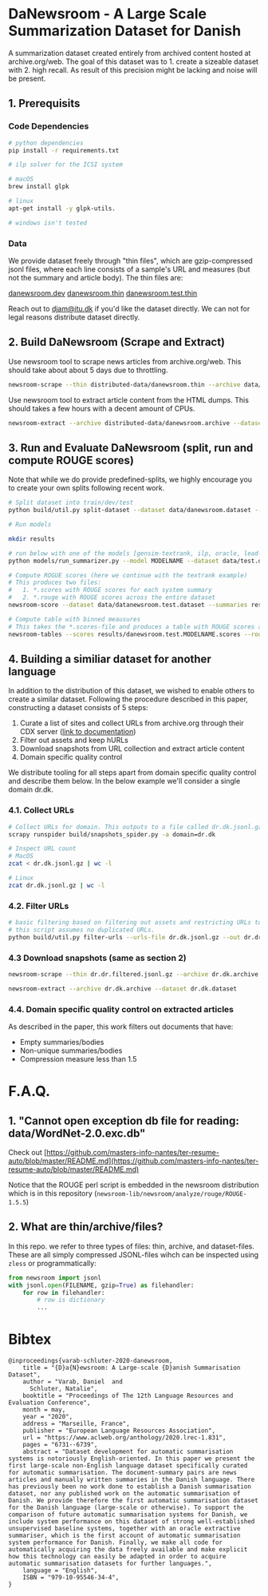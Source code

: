 # DaNewsroom - A Large Scale Summarization Dataset for Danish
A summarization dataset created entirely from archived content hosted at archive.org/web. The goal of this dataset was to 1. create a sizeable dataset with 2. high recall. As result of this precision might be lacking and noise will be present.


## 1. Prerequisits
### Code Dependencies
```bash
# python dependencies
pip install -r requirements.txt

# ilp solver for the ICSI system

# macOS
brew install glpk

# linux
apt-get install -y glpk-utils.

# windows isn't tested
```

### Data
We provide dataset freely through "thin files", which are gzip-compressed jsonl files, where each line consists of a sample's URL and measures (but not the summary and article body). The thin files are:

[danewsroom.dev](https://drive.google.com/file/d/1WJ4_kiqu8o10m0rBeDwA85ZIyjoufPyu/view?usp=sharing)
[danewsroom.thin](https://drive.google.com/file/d/1et6SKCtfs3tWjvZWVQ7x9-4YwwdKRhFb/view?usp=sharing)
[danewsroom.test.thin](https://drive.google.com/file/d/1kmVPnfycPT4lHbpoB_MlAm6IfaDYetq2/view?usp=sharing)

Reach out to djam@itu.dk if you'd like the dataset directly. We can not for legal reasons distribute dataset directly.


## 2. Build DaNewsroom (Scrape and Extract)

Use newsroom tool to scrape news articles from archive.org/web. This should take about about 5 days due to throttling.
```bash
newsroom-scrape --thin distributed-data/danewsroom.thin --archive data/danewsroom.archive
```

Use newsroom tool to extract article content from the HTML dumps. This should takes a few hours with a decent amount of CPUs.
```bash
newsroom-extract --archive distributed-data/danewsroom.archive --dataset data/danewsroom.dataset
```

## 3. Run and Evaluate DaNewsroom (split, run and compute ROUGE scores)

Note that while we do provide predefined-splits, we highly encourage you to create your own splits following recent work.
```bash
# Split dataset into train/dev/test
python build/util.py split-dataset --dataset data/danewsroom.dataset --dev data/dev.thin --test data/test.thin

# Run models

mkdir results

# run below with one of the models [gensim-textrank, ilp, oracle, lead-3].
python models/run_summarizer.py --model MODELNAME --dataset data/test.dataset --summaries results/danewsroom.test.MODELNAME.summaries --budget 35 [--parallelize]

# Compute ROGUE scores (here we continue with the textrank example)
# This produces two files:
#   1. *.scores with ROUGE scores for each system summary
#   2. *.rouge with ROUGE scores across the entire dataset
newsroom-score --dataset data/datanewsroom.test.dataset --summaries results/danewsroom.test.MODELNAME.summaries --scores results/danewsroom.test.MODELNAME.scores --rouge 1,2,L --unstemmed > results/danewsroom.test.MODELNAME.rouge

# Compute table with binned meausures
# This takes the *.scores-file and produces a table with ROUGE scores across binned measures (density, compression and coverage)
newsroom-tables --scores results/danewsroom.test.MODELNAME.scores --rouge 1,2,L --variants fscore --bins density,compression,coverage > results/danewsroom.test.MODELNAME.table
```

## 4. Building a similiar dataset for another language
In addition to the distribution of this dataset, we wished to enable others to create a similar dataset. Following the procedure described in this paper, constructing a dataset consists of 5 steps:
1. Curate a list of sites and collect URLs from archive.org through their CDX server ([link to documentation](https://github.com/internetarchive/wayback/tree/master/wayback-cdx-server))
2. Filter out assets and keep hURLs
3. Download snapshots from URL collection and extract article content
4. Domain specific quality control

We distribute tooling for all steps apart from domain specific quality control and describe them below. In the below example we'll consider a single domain dr.dk.

### 4.1. Collect URLs
```bash
# Collect URLs for domain. This outputs to a file called dr.dk.jsonl.gz
scrapy runspider build/snapshots_spider.py -a domain=dr.dk

# Inspect URL count
# MacOS
zcat < dr.dk.jsonl.gz | wc -l

# Linux
zcat dr.dk.jsonl.gz | wc -l
```

### 4.2. Filter URLs
```bash
# basic filtering based on filtering out assets and restricting URLs to hURLs.
# this script assumes no duplicated URLs.
python build/util.py filter-urls --urls-file dr.dk.jsonl.gz --out dr.dr.filtered.jsonl.gz
```

### 4.3 Download snapshots (same as section 2)
```bash
newsroom-scrape --thin dr.dr.filtered.jsonl.gz --archive dr.dk.archive

newsroom-extract --archive dr.dk.archive --dataset dr.dk.dataset
```

### 4.4. Domain specific quality control on extracted articles
As described in the paper, this work filters out documents that have:
- Empty summaries/bodies
- Non-unique summaries/bodies
- Compression measure less than 1.5


# F.A.Q.
## 1. "Cannot open exception db file for reading: data/WordNet-2.0.exc.db"
Check out [https://github.com/masters-info-nantes/ter-resume-auto/blob/master/README.md](https://github.com/masters-info-nantes/ter-resume-auto/blob/master/README.md)

Notice that the ROUGE perl script is embedded in the newsroom distribution which is in this repository (`newsroom-lib/newsroom/analyze/rouge/ROUGE-1.5.5`)

## 2. What are thin/archive/files?
In this repo. we refer to three types of files: thin, archive, and dataset-files. These are all simply compressed JSONL-files wihch can be inspected using `zless` or programmatically:

```python
from newsroom import jsonl
with jsonl.open(FILENAME, gzip=True) as filehandler:
    for row in filehandler:
        # row is dictionary
        ...
```

# Bibtex
```
@inproceedings{varab-schluter-2020-danewsroom,
    title = "{D}a{N}ewsroom: A Large-scale {D}anish Summarisation Dataset",
    author = "Varab, Daniel  and
      Schluter, Natalie",
    booktitle = "Proceedings of The 12th Language Resources and Evaluation Conference",
    month = may,
    year = "2020",
    address = "Marseille, France",
    publisher = "European Language Resources Association",
    url = "https://www.aclweb.org/anthology/2020.lrec-1.831",
    pages = "6731--6739",
    abstract = "Dataset development for automatic summarisation systems is notoriously English-oriented. In this paper we present the first large-scale non-English language dataset specifically curated for automatic summarisation. The document-summary pairs are news articles and manually written summaries in the Danish language. There has previously been no work done to establish a Danish summarisation dataset, nor any published work on the automatic summarisation of Danish. We provide therefore the first automatic summarisation dataset for the Danish language (large-scale or otherwise). To support the comparison of future automatic summarisation systems for Danish, we include system performance on this dataset of strong well-established unsupervised baseline systems, together with an oracle extractive summariser, which is the first account of automatic summarisation system performance for Danish. Finally, we make all code for automatically acquiring the data freely available and make explicit how this technology can easily be adapted in order to acquire automatic summarisation datasets for further languages.",
    language = "English",
    ISBN = "979-10-95546-34-4",
}
```
